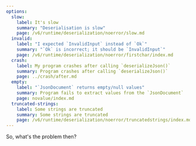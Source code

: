 ```yaml
---
options:
  slow:
    label: It's slow
    summary: "Deserialisation is slow"
    page: /v6/runtime/deserialization/noerror/slow.md
  invalid:
    label: "I expected `InvalidInput` instead of `Ok`"
    summary: "`Ok` is incorrect; it should be `InvalidInput`"
    page: /v6/runtime/deserialization/noerror/firstchar/index.md
  crash:
    label: My program crashes after calling `deserializeJson()`
    summary: Program crashes after calling `deserializeJson()`
    page: ../crash/after.md
  empty:
    label: "`JsonDocument` returns empty/null values"
    summary: Program fails to extract values from the `JsonDocument`
    page: novalue/index.md
  truncated-strings:
    label: Some strings are truncated
    summary: Some strings are truncated
    page: /v6/runtime/deserialization/noerror/truncatedstrings/index.md
---
```


So, what's the problem then?
